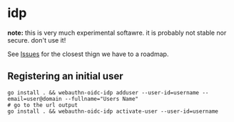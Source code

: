 # idp

**note:** this is very much experimental softawre. it is probably not stable nor secure. don't use it!

See [Issues](/../../issues) for the closest thign we have to a roadmap.

## Registering an initial user

```
go install . && webauthn-oidc-idp adduser --user-id=username --email=user@domain --fullname="Users Name"
# go to the url output
go install . && webauthn-oidc-idp activate-user --user-id=username
```

